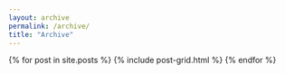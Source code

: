 ```yaml
---
layout: archive
permalink: /archive/
title: "Archive"
---
```


<div class="tiles">
{% for post in site.posts %}
	{% include post-grid.html %}
{% endfor %}
</div><!-- /.tiles -->
